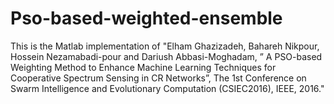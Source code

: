 # Pso-based-weighted-ensemble
This is the Matlab implementation of "Elham Ghazizadeh, Bahareh Nikpour, Hossein Nezamabadi-pour and Dariush Abbasi-Moghadam, ” A PSO-based Weighting Method to Enhance Machine Learning Techniques for Cooperative Spectrum Sensing in CR Networks”, The 1st  Conference on Swarm Intelligence and Evolutionary Computation (CSIEC2016), IEEE, 2016." 
